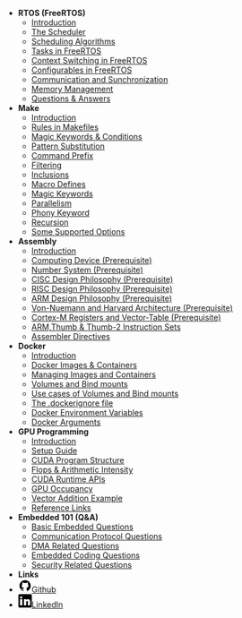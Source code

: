 - **RTOS (FreeRTOS)**
  - [Introduction](DOCS/RTOS_DOCS/What_is_RTOS.md)
  - [The Scheduler](DOCS/RTOS_DOCS/What_is_Scheduler.md)
  - [Scheduling Algorithms](DOCS/RTOS_DOCS/Some_Scheduling_Algorithms.md)
  - [Tasks in FreeRTOS](DOCS/RTOS_DOCS/What_are_Tasks_in_FreeRTOS.md)
  - [Context Switching in FreeRTOS](DOCS/RTOS_DOCS/Context_Switching_in_FreeRTOS.md)
  - [Configurables in FreeRTOS](DOCS/RTOS_DOCS/Configurables_in_FreeRTOS.md)
  - [Communication and Sunchronization](DOCS/RTOS_DOCS/Communication_and_Synchronization_in_FreeRTOS.md)
  - [Memory Management](DOCS/RTOS_DOCS/Heap_Schemes_Detailed_in_FreeRTOS.md)
  - [Questions & Answers](DOCS/RTOS_DOCS/Questions_and_Answers.md)
- **Make**
  - [Introduction](DOCS/MAKE_DOCS/Introduction.md)
  - [Rules in Makefiles](DOCS/MAKE_DOCS/Rules_In_Makefiles.md)
  - [Magic Keywords & Conditions](DOCS/MAKE_DOCS/Magic_Keywords_Conditions.md)
  - [Pattern Substitution](DOCS/MAKE_DOCS/Pattern_Substitution.md)
  - [Command Prefix](DOCS/MAKE_DOCS/Command_Prefix.md)
  - [Filtering](DOCS/MAKE_DOCS/Filtering.md)
  - [Inclusions](DOCS/MAKE_DOCS/Inclusions.md)
  - [Macro Defines](DOCS/MAKE_DOCS/Macro_Defines.md)
  - [Magic Keywords](DOCS/MAKE_DOCS/Magic_Keywords.md)
  - [Parallelism](DOCS/MAKE_DOCS/Parallelism.md)
  - [Phony Keyword](DOCS/MAKE_DOCS/Phony_Keyword.md)
  - [Recursion](DOCS/MAKE_DOCS/Recursion.md)
  - [Some Supported Options](DOCS/MAKE_DOCS/Some_Supported_Options.md)
- **Assembly**
  - [Introduction](DOCS/ASM_DOCS/Introduction.md)
  - [Computing Device <span class="prereq">(Prerequisite)</span>](DOCS/ASM_DOCS/Computing_Device_Prerequisite.md)
  - [Number System <span class="prereq">(Prerequisite)</span>](DOCS/ASM_DOCS/Number_System_Prerequisite.md)
  - [CISC Design Philosophy <span class="prereq">(Prerequisite)</span>](DOCS/ASM_DOCS/CISC_Design_Philosophy_Prerequisite.md)
  - [RISC Design Philosophy <span class="prereq">(Prerequisite)</span>](DOCS/ASM_DOCS/RISC_Design_Philosophy_Prerequisite.md)
  - [ARM Design Philosophy <span class="prereq">(Prerequisite)</span>](DOCS/ASM_DOCS/ARM_Design_Philosophy_Prerequisite.md)
  - [Von-Nuemann and Harvard Architecture <span class="prereq">(Prerequisite)</span>](DOCS/ASM_DOCS/Von-Nuemann_and_Harvard_Architecture_Prerequisite.md)
  - [Cortex-M Registers and Vector-Table <span class="prereq">(Prerequisite)</span>](DOCS/ASM_DOCS/Cortex-M_Registers_and_Vector-Table_Prerequisite.md)
  - [ARM,Thumb & Thumb-2 Instruction Sets](DOCS/ASM_DOCS/ARM_Thumb_Thumb2_Instruction_Sets.md)
  - [Assembler Directives](DOCS/ASM_DOCS/Assembler_Directives.md)
- **Docker**
  - [Introduction](DOCS/DOCKER_DOCS/Introduction.md)
  - [Docker Images & Containers](DOCS/DOCKER_DOCS/Images_and_Containers.md)
  - [Managing Images and Containers](DOCS/DOCKER_DOCS/Managing_Images_and_Containers.md)
  - [Volumes and Bind mounts](DOCS/DOCKER_DOCS/Managing_Data_Volumes_and_Bindmounts.md)
  - [Use cases of Volumes and Bind mounts](DOCS/DOCKER_DOCS/Usecases_of_Data_Volumes_and_Bindmounts.md)
  - [The .dockerignore file](DOCS/DOCKER_DOCS/Docker_Ignore_file.md)
  - [Docker Environment Variables](DOCS/DOCKER_DOCS/Docker_Environment_Variables.md)
  - [Docker Arguments](DOCS/DOCKER_DOCS/Docker_Arguments.md)
- **GPU Programming**
  - [Introduction](DOCS/GPU_PROGRAMMING/Introduction.md)
  - [Setup Guide](DOCS/GPU_PROGRAMMING/Setup_Guide.md)
  - [CUDA Program Structure](DOCS/GPU_PROGRAMMING/Typical_Program_Structure.md)
  - [Flops & Arithmetic Intensity](DOCS/GPU_PROGRAMMING/Flops_and_Arithmetic_Intensity.md)
  - [CUDA Runtime APIs](DOCS/GPU_PROGRAMMING/Cuda_Runtime_APIs.md)
  - [GPU Occupancy](DOCS/GPU_PROGRAMMING/GPU_Occupancy.md)
    <!-- - [APIs and Architecture](DOCS/GPU_PROGRAMMING/APIs_and_Architecture.md) -->
    <!-- - [Kernels Basics](DOCS/GPU_PROGRAMMING/Kernels.md) -->
  - [Vector Addition Example](DOCS/GPU_PROGRAMMING/Vector_addition.md)
  - [Reference Links](DOCS/GPU_PROGRAMMING/Course_Resources/Links.md)
- **Embedded 101 (Q&A)**
  - [Basic Embedded Questions](DOCS/EMBEDDED_101/basic_embedded.md)
  - [Communication Protocol Questions](DOCS/EMBEDDED_101/communication_protocol.md)
  - [DMA Related Questions](DOCS/EMBEDDED_101/dma_related_questions.md)
  - [Embedded Coding Questions](DOCS/EMBEDDED_101/embedded_coding.md)
  - [Security Related Questions](DOCS/EMBEDDED_101/security_related.md)
- **Links**
- [![Github](assets/img/icons8-github-24.png)Github](https://github.com/subhranildas/Docs)
- [![LinkedIn](assets/img/icons8-linkedin-24.png)LinkedIn](https://www.linkedin.com/in/subhranil-d/)
<!-- - [![NPM](assets/img/npm.svg)NPM](https://www.npmjs.com/package/docsify-themeable) -->
